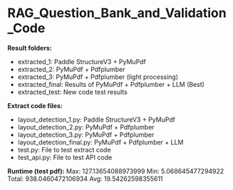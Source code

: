 # RAG_Question_Bank_and_Validation_Code

**Result folders:**
- extracted_1: Paddle StructureV3 + PyMuPdf
- extracted_2: PyMuPdf + Pdfplumber
- extracted_3: PyMuPdf + Pdfplumber (light processing)
- extracted_final: Results of PyMuPdf + Pdfplumber + LLM (Best)
- extracted_test: New code test results

**Extract code files:**
- layout_detection_1.py: Paddle StructureV3 + PyMuPdf
- layout_detection_2.py: PyMuPdf + Pdfplumber
- layout_detection_3.py: PyMuPdf + Pdfplumber
- layout_detection_final.py: PyMuPdf + Pdfplumber + LLM
- test.py: File to test extract code
- test_api.py: File to test API code


**Runtime (test pdf):**
Max: 127.13654088973999
Min: 5.068645477294922
Total: 938.0460472106934
Avg: 19.54262598355611
